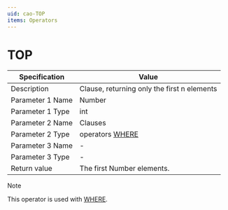 ```yaml
---
uid: cao-TOP
items: Operators
---
```


# TOP 

| Specification         | Value                                                        |
| --------------------- | ------------------------------------------------------------ |
| Description           | Clause, returning only the first n elements           |
| Parameter 1 Name      | Number                                                       |
| Parameter 1 Type      | int                                    |
| Parameter 2 Name      | Clauses                                                          |
| Parameter 2 Type      | operators [WHERE](https://docs.erp.net/tech/advanced/calculated-attributes/operators/where.html)                                                         |
| Parameter 3 Name      | -                                                            |
| Parameter 3 Type      | -                                                            |
| Return value          | The first Number elements.                                                      |

> [!NOTE]
> 
> This operator is used with [WHERE](https://docs.erp.net/tech/advanced/calculated-attributes/operators/where.html).
